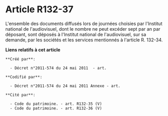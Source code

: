 # Article R132-37

L'ensemble des documents diffusés lors de journées choisies par l'Institut national de l'audiovisuel, dont le nombre ne peut
excéder sept par an par déposant, sont déposés à l'Institut national de l'audiovisuel, sur sa demande, par les sociétés et
les services mentionnés à l'article R. 132-34.

**Liens relatifs à cet article**

	**Créé par**:

	  - Décret n°2011-574 du 24 mai 2011  - art.

	**Codifié par**:

	  - Décret n°2011-574 du 24 mai 2011 Annexe - art.

	**Cité par**:

	  - Code du patrimoine. - art. R132-35 (V)
	  - Code du patrimoine. - art. R132-36 (V)
